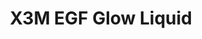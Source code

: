 ---
title: X3M EGF Glow Liquid
description:
image: /images/produkter/image13.jpg
shop_link: 'https://www.beauty-bar.se/partner/pipers-hudvard/?add-to-cart=1605'
info_link: 'https://www.beauty-bar.se/produkt/x3megf-glow-liquid-100ml/'
pris: '295:-'
category: Toner
---